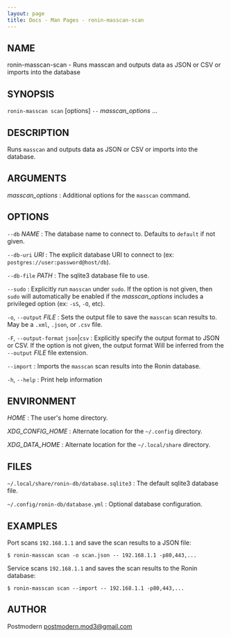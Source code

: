 ```yaml
---
layout: page
title: Docs - Man Pages - ronin-masscan-scan
---
```


## NAME

ronin-masscan-scan - Runs masscan and outputs data as JSON or CSV or imports into the database

## SYNOPSIS

`ronin-masscan scan` [options] `--` *masscan_options* ...

## DESCRIPTION

Runs `masscan` and outputs data as JSON or CSV or imports into the database.

## ARGUMENTS

*masscan_options*
: Additional options for the `masscan` command.

## OPTIONS

`--db` *NAME*
: The database name to connect to. Defaults to `default` if not given.

`--db-uri` *URI*
: The explicit database URI to connect to
  (ex: `postgres://user:password@host/db`).

`--db-file` *PATH*
: The sqlite3 database file to use.

`--sudo`
: Explicitly run `masscan` under `sudo`. If the option is not given, then
  `sudo` will automatically be enabled if the *masscan_options* includes a
  privileged option (ex: `-sS`, `-O`, etc).

`-o`, `--output` *FILE*
: Sets the output file to save the `masscan` scan results to. May be a `.xml`,
  `.json`, or `.csv` file.

`-F`, `--output-format` `json`|`csv`
: Explicitly specify the output format to JSON or CSV. If the option is
  not given, the output format Will be inferred from the `--output` *FILE* file
  extension.

`--import`
: Imports the `masscan` scan results into the Ronin database.

`-h`, `--help`
: Print help information

## ENVIRONMENT

*HOME*
: The user's home directory.

*XDG_CONFIG_HOME*
: Alternate location for the `~/.config` directory.

*XDG_DATA_HOME*
: Alternate location for the `~/.local/share` directory.

## FILES

`~/.local/share/ronin-db/database.sqlite3`
: The default sqlite3 database file.

`~/.config/ronin-db/database.yml`
: Optional database configuration.

## EXAMPLES

Port scans `192.168.1.1` and save the scan results to a JSON file:

    $ ronin-masscan scan -o scan.json -- 192.168.1.1 -p80,443,...

Service scans `192.168.1.1` and saves the scan results to the Ronin database:

    $ ronin-masscan scan --import -- 192.168.1.1 -p80,443,...

## AUTHOR

Postmodern <postmodern.mod3@gmail.com>


